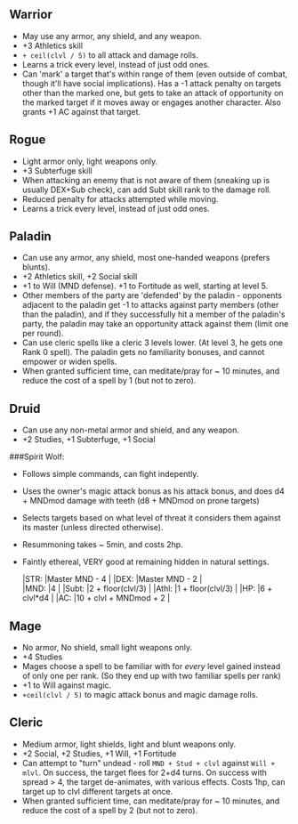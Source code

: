 Warrior
---------------

* May use any armor, any shield, and any weapon.
* +3 Athletics skill
* `+ ceil(clvl / 5)` to all attack and damage rolls.
* Learns a trick every level, instead of just odd ones.
* Can 'mark' a target that's within range of them (even outside of combat, though it'll have social implications). Has a -1 attack penalty on targets other than the marked one, but gets to take an attack of opportunity on the marked target if it moves away or engages another character. Also grants +1 AC against that target.

Rogue
--------------

* Light armor only, light weapons only.
* +3 Subterfuge skill
* When attacking an enemy that is not aware of them (sneaking up is usually DEX+Sub check), can add Subt skill rank to the damage roll.
* Reduced penalty for attacks attempted while moving.
* Learns a trick every level, instead of just odd ones.

Paladin
--------------

* Can use any armor, any shield, most one-handed weapons (prefers blunts).
* +2 Athletics skill, +2 Social skill
* +1 to Will (MND defense). +1 to Fortitude as well, starting at level 5.
* Other members of the party are 'defended' by the paladin - opponents adjacent to the paladin get -1 to attacks against party members (other than the paladin), and if they successfully hit a member of the paladin's party, the paladin may take an opportunity attack against them (limit one per round).
* Can use cleric spells like a cleric 3 levels lower. (At level 3, he gets one Rank 0 spell). The paladin gets no familiarity bonuses, and cannot empower or widen spells.
* When granted sufficient time, can meditate/pray for ~ 10 minutes, and reduce the cost of a spell by 1 (but not to zero).

Druid
--------------

* Can use any non-metal armor and shield, and any weapon.
* +2 Studies, +1 Subterfuge, +1 Social

###Spirit Wolf:

  * Follows simple commands, can fight indepently. 
  * Uses the owner's magic attack bonus as his attack bonus, and does d4 + MNDmod damage with teeth (d8 + MNDmod on prone targets)
  * Selects targets based on what level of threat it considers them against its master (unless directed otherwise).
  * Resummoning takes ~ 5min, and costs 2hp.
  * Faintly ethereal, VERY good at remaining hidden in natural settings.

    |STR:  |Master MND - 4          |
    |DEX:  |Master MND - 2          |  
    |MND:  |4                       |
    |Subt: |2 + floor(clvl/3)       |
    |Athl: |1 + floor(clvl/3)       |
    |HP:   |6 + clvl*d4             |
    |AC:   |10 + clvl + MNDmod + 2  |


Mage
---------------

* No armor, No shield, small light weapons only.
* +4 Studies
* Mages choose a spell to be familiar with for *every* level gained instead of only one per rank.  (So they end up with two familiar spells per rank)
* +1 to Will against magic.
* `+ceil(clvl / 5)` to magic attack bonus and magic damage rolls.

Cleric
---------------

* Medium armor, light shields, light and blunt weapons only.
* +2 Social, +2 Studies, +1 Will, +1 Fortitude
* Can attempt to "turn" undead - roll `MND + Stud + clvl` against `Will + mlvl`. On success, the target flees for 2+d4 turns. On success with spread > 4, the target de-animates, with various effects. Costs 1hp, can target up to clvl different targets at once.
* When granted sufficient time, can meditate/pray for ~ 10 minutes, and reduce the cost of a spell by 2 (but not to zero).

